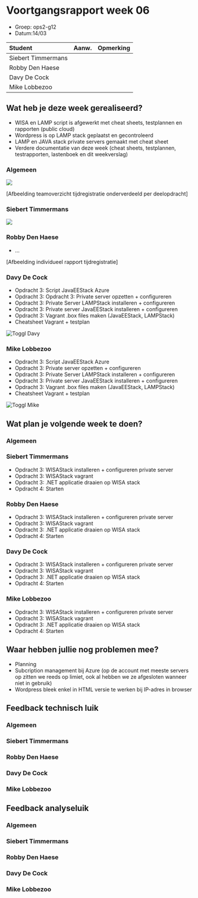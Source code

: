 # Voortgangsrapport week 06

* Groep: ops2-g12
* Datum:14/03

| Student  | Aanw. | Opmerking |
| :---     | :---  | :---      |
| Siebert Timmermans |       |           |
| Robby Den Haese |       |           |
| Davy De Cock |       |           |
| Mike Lobbezoo |       |           |

## Wat heb je deze week gerealiseerd?
- WISA en LAMP script is afgewerkt met cheat sheets, testplannen en rapporten (public cloud)
- Wordpress is op LAMP stack geplaatst en gecontroleerd
- LAMP en JAVA stack private servers gemaakt met cheat sheet
- Verdere documentatie van deze week (cheat sheets, testplannen, testrapporten, lastenboek en dit weekverslag)

### Algemeen

![](https://i.gyazo.com/afab2280a785e1145902556b8105ed98.png)


[Afbeelding teamoverzicht tijdregistratie onderverdeeld per deelopdracht]

### Siebert Timmermans


![](https://i.gyazo.com/aa5cead08227d663ced3afe04b7d9a8e.png)

### Robby Den Haese

* ...

[Afbeelding individueel rapport tijdregistratie]

### Davy De Cock

* Opdracht 3: Script JavaEEStack Azure
* Opdracht 3: Opdracht 3: Private server opzetten + configureren
* Opdracht 3: Private Server LAMPStack installeren + configureren
* Opdracht 3: Private server JavaEEStack installeren + configureren
* Opdracht 3: Vagrant .box files maken (JavaEEStack, LAMPStack)
* Cheatsheet Vagrant + testplan 

![Toggl Davy](http://oi63.tinypic.com/2mhvh9t.jpg "Toggl Davy")

### Mike Lobbezoo

* Opdracht 3: Script JavaEEStack Azure
* Opdracht 3: Private server opzetten + configureren
* Opdracht 3: Private Server LAMPStack installeren + configureren
* Opdracht 3: Private server JavaEEStack installeren + configureren
* Opdracht 3: Vagrant .box files maken (JavaEEStack, LAMPStack)
* Cheatsheet Vagrant + testplan

![Toggl Mike](http://oi67.tinypic.com/28u1geu.jpg "Toggl Mike")

## Wat plan je volgende week te doen?

### Algemeen
### Siebert Timmermans
* Opdracht 3: WISAStack installeren + configureren private server 
* Opdracht 3: WISAStack vagrant
* Opdracht 3: .NET applicatie draaien op WISA stack
* Opdracht 4: Starten


### Robby Den Haese 
* Opdracht 3: WISAStack installeren + configureren private server 
* Opdracht 3: WISAStack vagrant
* Opdracht 3: .NET applicatie draaien op WISA stack
* Opdracht 4: Starten
### Davy De Cock

* Opdracht 3: WISAStack installeren + configureren private server 
* Opdracht 3: WISAStack vagrant
* Opdracht 3: .NET applicatie draaien op WISA stack
* Opdracht 4: Starten

### Mike Lobbezoo
* Opdracht 3: WISAStack installeren + configureren private server 
* Opdracht 3: WISAStack vagrant
* Opdracht 3: .NET applicatie draaien op WISA stack
* Opdracht 4: Starten

## Waar hebben jullie nog problemen mee?

* Planning
* Subcription management bij Azure (op de account met meeste servers op zitten we reeds op limiet, ook al hebben we ze afgesloten wanneer niet in gebruik)
* Wordpress bleek enkel in HTML versie te werken bij IP-adres in browser

## Feedback technisch luik

### Algemeen

### Siebert Timmermans
### Robby Den Haese 
### Davy De Cock
### Mike Lobbezoo

## Feedback analyseluik

### Algemeen

### Siebert Timmermans
### Robby Den Haese 
### Davy De Cock
### Mike Lobbezoo
